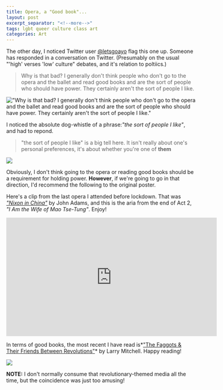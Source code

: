 ```yaml
---
title: Opera, a "Good book"...
layout: post
excerpt_separator: "<!--more-->"
tags: lgbt queer culture class art
categories: Art
---
```


The other day, I noticed Twitter user [@letsgoayo](https://twitter.com/letsgoayo) flag this one up. Someone has responded in a conversation on Twitter. (Presumably on the  usual "'high' verses 'low' culture" debates, and it's relation to poltiics.) <!--more-->

> Why is that bad? I generally don't think people who don't go to the opera and the ballet and read good books and are the sort of people who should have power. They certainly aren't the sort of people I like.

!["Why is that bad? I generally don't think people who don't go to the opera and the ballet and read good books and are the sort of people who should have power. They certainly aren't the sort of people I like."]({{"/assets/img/goodbook/goodbook1.jpg"|relative_url}})

I noticed the absolute dog-whistle of a phrase:*"the sort of people I like"*, and had to repond.

> "the sort of people I like" is a big tell here. It isn't really about one's personal preferences, it's about whether you're one of **them**

![]({{"/assets/img/goodbook/goodbook2.jpg"|relative_url}})

Obviously, I don't think going to the opera or reading good books should  be a requirement for holding power. **However**, if we're going to go in that direction, I'd recommend the following to the original poster.

Here's a clip from the last opera I attended before lockdown. That was  *["Nixon in China"](https://en.wikipedia.org/wiki/Nixon_in_China/)* by John Adams, and this is the aria from the end of Act 2, *"I Am the Wife of Mao Tse-Tung"*. Enjoy!

<iframe width="560" height="315" src="https://www.youtube.com/embed/0mtMI_huRtY" frameborder="0" allow="accelerometer; autoplay; clipboard-write; encrypted-media; gyroscope; picture-in-picture" allowfullscreen></iframe>

In terms of good books, the most recent I have read is*["The Faggots & Their Friends Between Revolutions"](https://en.wikipedia.org/wiki/TheFaggots%26TheirFriendsBetweenRevolutions)* by Larry Mitchell. Happy reading!

[![]({{"/assets/img/2020-london/book1.jpg"|relative_url}})]({{"/2020/03/02/a-canary-in-the-wharf.html"|relative_url}})

**NOTE:** I don't normally consume that revolutionary-themed media all the time, but the coincidence was just too amusing!